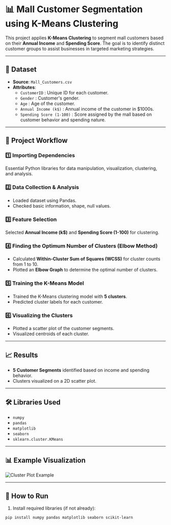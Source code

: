 # 📊 Mall Customer Segmentation using K-Means Clustering

This project applies **K-Means Clustering** to segment mall customers based on their **Annual Income** and **Spending Score**. The goal is to identify distinct customer groups to assist businesses in targeted marketing strategies.

---

## 📁 Dataset

- **Source**: `Mall_Customers.csv`
- **Attributes**:
  - `CustomerID` : Unique ID for each customer.
  - `Gender` : Customer's gender.
  - `Age` : Age of the customer.
  - `Annual Income (k$)` : Annual income of the customer in $1000s.
  - `Spending Score (1-100)` : Score assigned by the mall based on customer behavior and spending nature.

---

## 📌 Project Workflow

### 1️⃣ Importing Dependencies
Essential Python libraries for data manipulation, visualization, clustering, and analysis.

### 2️⃣ Data Collection & Analysis
- Loaded dataset using Pandas.
- Checked basic information, shape, null values.

### 3️⃣ Feature Selection
Selected **Annual Income (k$)** and **Spending Score (1-100)** for clustering.

### 4️⃣ Finding the Optimum Number of Clusters (Elbow Method)
- Calculated **Within-Cluster Sum of Squares (WCSS)** for cluster counts from 1 to 10.
- Plotted an **Elbow Graph** to determine the optimal number of clusters.

### 5️⃣ Training the K-Means Model
- Trained the K-Means clustering model with **5 clusters**.
- Predicted cluster labels for each customer.

### 6️⃣ Visualizing the Clusters
- Plotted a scatter plot of the customer segments.
- Visualized centroids of each cluster.

---

## 📈 Results

- **5 Customer Segments** identified based on income and spending behavior.
- Clusters visualized on a 2D scatter plot.

---

## 🛠️ Libraries Used

- `numpy`
- `pandas`
- `matplotlib`
- `seaborn`
- `sklearn.cluster.KMeans`

---

## 📊 Example Visualization  

![Cluster Plot Example](https://user-images.githubusercontent.com/placeholder-cluster-plot.png) <!-- optional if you want to add your own saved cluster image -->

---

## 📌 How to Run

1. Install required libraries (if not already):

```bash
pip install numpy pandas matplotlib seaborn scikit-learn
